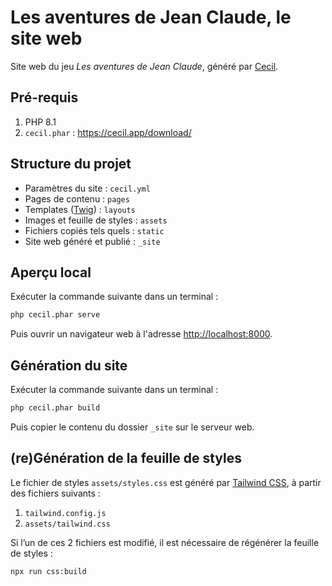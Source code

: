 # Les aventures de Jean Claude, le site web

Site web du jeu _Les aventures de Jean Claude_, généré par [Cecil](https://cecil.app).

## Pré-requis

1. PHP 8.1
1. `cecil.phar` : <https://cecil.app/download/>

## Structure du projet

- Paramètres du site : `cecil.yml`
- Pages de contenu : `pages`
- Templates ([Twig](https://twig.symfony.com)) : `layouts`
- Images et feuille de styles : `assets`
- Fichiers copiés tels quels : `static`
- Site web généré et publié : `_site`

## Aperçu local

Exécuter la commande suivante dans un terminal :

```bash
php cecil.phar serve
```

Puis ouvrir un navigateur web à l'adresse <http://localhost:8000>.

## Génération du site

Exécuter la commande suivante dans un terminal :

```bash
php cecil.phar build
```

Puis copier le contenu du dossier `_site` sur le serveur web.

## (re)Génération de la feuille de styles

Le fichier de styles `assets/styles.css` est généré par [Tailwind CSS](https://tailwindcss.com), à partir des fichiers suivants :

1. `tailwind.config.js`
2. `assets/tailwind.css`

Si l’un de ces 2 fichiers est modifié, il est nécessaire de régénérer la feuille de styles :

```bash
npx run css:build
```
